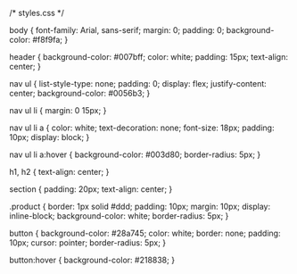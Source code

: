 /* styles.css */

body { font-family: Arial, sans-serif; margin: 0; padding: 0; background-color: #f8f9fa; }

header { background-color: #007bff; color: white; padding: 15px; text-align: center; }

nav ul { list-style-type: none; padding: 0; display: flex; justify-content: center; background-color: #0056b3; }

nav ul li { margin: 0 15px; }

nav ul li a { color: white; text-decoration: none; font-size: 18px; padding: 10px; display: block; }

nav ul li a:hover { background-color: #003d80; border-radius: 5px; }

h1, h2 { text-align: center; }

section { padding: 20px; text-align: center; }

.product { border: 1px solid #ddd; padding: 10px; margin: 10px; display: inline-block; background-color: white; border-radius: 5px; }

button { background-color: #28a745; color: white; border: none; padding: 10px; cursor: pointer; border-radius: 5px; }

button:hover { background-color: #218838; }

